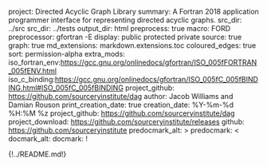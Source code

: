 project: Directed Acyclic Graph Library
summary: A Fortran 2018 application programmer interface for representing directed acyclic graphs.
src_dir: ../src
src_dir: ../tests
output_dir: html
preprocess: true
macro: FORD
preprocessor: gfortran -E
display: public
         protected
         private
source: true
graph: true
md_extensions: markdown.extensions.toc
coloured_edges: true
sort: permission-alpha
extra_mods: iso_fortran_env:https://gcc.gnu.org/onlinedocs/gfortran/ISO_005fFORTRAN_005fENV.html
            iso_c_binding:https://gcc.gnu.org/onlinedocs/gfortran/ISO_005fC_005fBINDING.html#ISO_005fC_005fBINDING
project_github: https://github.com/sourceryinstitute/dag
author: Jacob Williams and Damian Rouson
print_creation_date: true
creation_date: %Y-%m-%d %H:%M %z
project_github: https://github.com/sourceryinstitute/dag
project_download: https://github.com/sourceryinstitute/releases
github: https://github.com/sourceryinstitute
predocmark_alt: >
predocmark: <
docmark_alt:
docmark: !

{!../README.md!}
